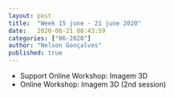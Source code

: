 ```yaml
---
layout: post
title:  "Week 15 june - 21 june 2020"
date:   2020-06-21 08:43:59
categories: ["06-2020"]
author: "Nelson Gonçalves"
published: true
---
```


 
* Support Online Workshop: Imagem 3D
* Online Workshop: Imagem 3D (2nd session)
